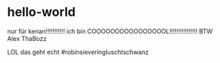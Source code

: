 # hello-world
nur für kenan!!!!!!!!!!!
ich bin COOOOOOOOOOOOOOOOL!!!!!!!!!!!!!!!!
BTW Alex ThaBozz










LOL das geht echt
#robinsieveringluschtschwanz
